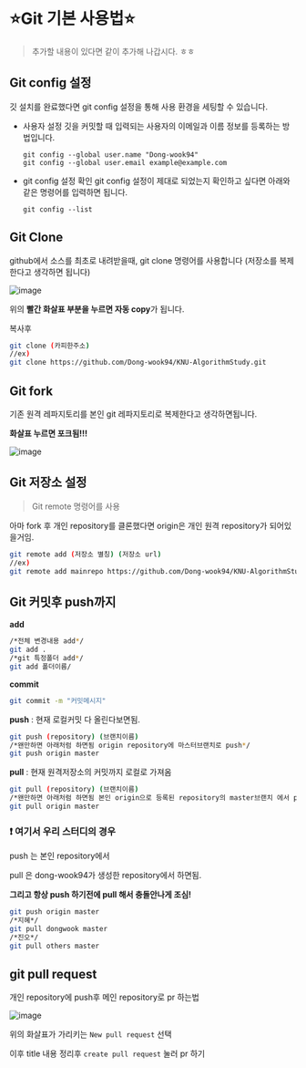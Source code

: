 # :star:Git 기본 사용법:star:

> 추가할 내용이 있다면 같이 추가해 나갑시다. ㅎㅎ

## Git config 설정

깃 설치를 완료했다면 git config 설정을 통해 사용 환경을 세팅할 수 있습니다.

- 사용자 설정 깃을 커밋할 때 입력되는 사용자의 이메일과 이름 정보를 등록하는 방법입니다.

  ```
  git config --global user.name "Dong-wook94"
  git config --global user.email example@example.com
  ```

* git config 설정 확인 git config 설정이 제대로 되었는지 확인하고 싶다면 아래와 같은 명령어를 입력하면 됩니다.
	```
	git config --list
	```



## Git Clone 

github에서 소스를 최초로 내려받을때, git clone 명령어를 사용합니다 (저장소를 복제한다고 생각하면 됩니다)

![image](https://user-images.githubusercontent.com/36303777/71762211-385fb500-2f10-11ea-8601-3bd52cc526fd.png)

위의 **빨간 화살표 부분을 누르면 자동 copy**가 됩니다.



복사후

~~~bash
git clone (카피한주소) 
//ex)
git clone https://github.com/Dong-wook94/KNU-AlgorithmStudy.git
~~~



## Git fork 

기존 원격 레파지토리를 본인 git 레파지토리로 복제한다고 생각하면됩니다. 

**화살표 누르면 포크됨!!!**

![image](https://user-images.githubusercontent.com/36303777/71762263-a310f080-2f10-11ea-9e6b-706059a2558a.png)





## Git 저장소 설정

> Git remote 명령어를 사용

아마 fork 후 개인 repository를 클론했다면 origin은 개인 원격 repository가 되어있을거임. 

~~~bash
git remote add (저장소 별칭) (저장소 url)
//ex)
git remote add mainrepo https://github.com/Dong-wook94/KNU-AlgorithmStudy.git
~~~



## Git 커밋후 push까지

**add**

~~~bash
/*전체 변경내용 add*/
git add .    
/*git 특정폴더 add*/
git add 폴더이름/
~~~

**commit** 

~~~bash
git commit -m "커밋메시지"  
~~~

**push** : 현재 로컬커밋 다 올린다보면됨. 

~~~bash
git push (repository) (브랜치이름)
/*왠만하면 아래처럼 하면됨 origin repository에 마스터브랜치로 push*/
git push origin master
~~~

**pull** : 현재 원격저장소의 커밋까지 로컬로 가져옴

~~~bash
git pull (repository) (브랜치이름)
/*왠만하면 아래처럼 하면됨 본인 origin으로 등록된 repository의 master브랜치 에서 pull 땡김*/
git pull origin master
~~~



### :exclamation:  여기서 우리 스터디의 경우

push 는 본인 repository에서

pull 은 dong-wook94가 생성한 repository에서 하면됨.

**그리고 항상 push 하기전에 pull 해서 충돌안나게 조심!**

~~~bash
git push origin master
/*지혜*/
git pull dongwook master
/*진오*/
git pull others master
~~~



## git pull request

개인 repository에 push후 메인 repository로 pr 하는법

![image](https://user-images.githubusercontent.com/36303777/71762476-30eddb00-2f13-11ea-903b-95acb976daf5.png)

위의 화살표가 가리키는 `New pull request` 선택

이후 title 내용 정리후 `create pull request` 눌러 pr 하기


